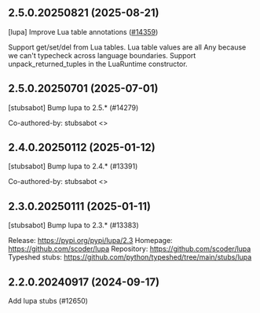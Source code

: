 ## 2.5.0.20250821 (2025-08-21)

[lupa] Improve Lua table annotations ([#14359](https://github.com/python/typeshed/pull/14359))

Support get/set/del from Lua tables.
Lua table values are all Any because we can't typecheck across language boundaries.
Support unpack_returned_tuples in the LuaRuntime constructor.

## 2.5.0.20250701 (2025-07-01)

[stubsabot] Bump lupa to 2.5.* (#14279)

Co-authored-by: stubsabot <>

## 2.4.0.20250112 (2025-01-12)

[stubsabot] Bump lupa to 2.4.* (#13391)

Co-authored-by: stubsabot <>

## 2.3.0.20250111 (2025-01-11)

[stubsabot] Bump lupa to 2.3.* (#13383)

Release: https://pypi.org/pypi/lupa/2.3
Homepage: https://github.com/scoder/lupa
Repository: https://github.com/scoder/lupa
Typeshed stubs: https://github.com/python/typeshed/tree/main/stubs/lupa

## 2.2.0.20240917 (2024-09-17)

Add lupa stubs (#12650)

